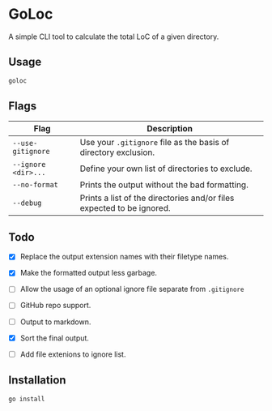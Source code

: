 # GoLoc
A simple CLI tool to calculate the total LoC of a given directory.

## Usage
```bash
goloc
```

## Flags
| Flag                | Description                                                           |
|---------------------|-----------------------------------------------------------------------|
| `--use-gitignore`   | Use your `.gitignore` file as the basis of directory exclusion.         |
| `--ignore <dir>...` | Define your own list of directories to exclude.                       |
| `--no-format`       | Prints the output without the bad formatting.                         |
| `--debug`           | Prints a list of the directories and/or files expected to be ignored. |

## Todo
- [x] Replace the output extension names with their filetype names.
- [x] Make the formatted output less garbage.
- [ ] Allow the usage of an optional ignore file separate from `.gitignore`
- [ ] GitHub repo support.
- [ ] Output to markdown.
- [x] Sort the final output.
- [ ] Add file extenions to ignore list.


## Installation
`go install`